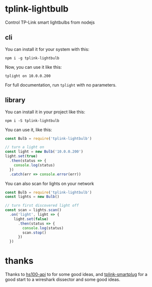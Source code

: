 # tplink-lightbulb
Control TP-Link smart lightbulbs from nodejs

## cli

You can install it for your system with this:

```
npm i -g tplink-lightbulb
```

Now, you can use it like this:

```
tplight on 10.0.0.200
```

For full documentation, run `tplight` with no parameters.

## library

You can install it in your project like this:

```
npm i -S tplink-lightbulb
```

You can use it, like this:

```js
const Bulb = require('tplink-lightbulb')

// turn a light on
const light = new Bulb('10.0.0.200')
light.set(true)
  .then(status => {
    console.log(status)
  })
  .catch(err => console.error(err))
```

You can also scan for lights on your network

```js
const Bulb = require('tplink-lightbulb')
const lights = new Bulb()

// turn first discovered light off
const scan = lights.scan()
  .on('light', light => {
    light.set(false)
      .then(status => {
        console.log(status)
        scan.stop()
      })
  })
```

# thanks

Thanks to [hs100-api](https://github.com/plasticrake/hs100-api) to for some good ideas, and [tplink-smartplug](https://github.com/softScheck/tplink-smartplug) for a good start to a wireshark dissector and some good ideas.